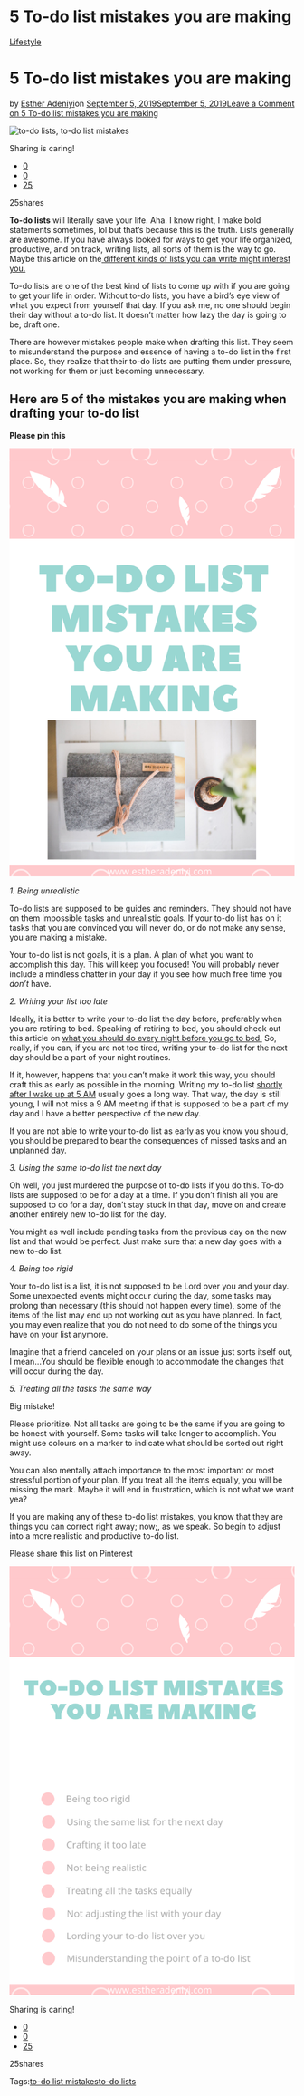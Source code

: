 # 5 To-do list mistakes you are making

[Lifestyle](https://estheradeniyi.com/category/lifestyle/)
# 5 To-do list mistakes you are making

by [Esther Adeniyi](https://estheradeniyi.com/author/esther-adeniyi/)on [September 5, 2019September 5, 2019](https://estheradeniyi.com/to-do-list-mistakes-you-are-making/)[Leave a Comment on 5 To-do list mistakes you are making](https://estheradeniyi.com/to-do-list-mistakes-you-are-making/#respond)

![to-do lists, to-do list mistakes](https://estheradeniyi.com/wp-content/uploads/2019/09/to-do-lists-925x540.jpg)

Sharing is caring!

- [0](https://www.facebook.com/sharer/sharer.php?u=https%3A%2F%2Festheradeniyi.com%2Fto-do-list-mistakes-you-are-making%2F&amp;t=5%20To-do%20list%20mistakes%20you%20are%20making)
- [0](https://twitter.com/intent/tweet?text=5%20To-do%20list%20mistakes%20you%20are%20making&amp;url=https%3A%2F%2Festheradeniyi.com%2Fto-do-list-mistakes-you-are-making%2F)
- [25](#)

25shares

**To-do lists** will literally save your life. Aha. I know right, I make bold statements sometimes, lol but that&#x2019;s because this is the truth. Lists generally are awesome. If you have always looked for ways to get your life organized, productive, and on track, writing lists, all sorts of them is the way to go. Maybe this article on the[ different kinds of lists you can write might interest you.](https://estheradeniyi.com/lists-to-make-when-life-gets-really-overwhelming/)

To-do lists are one of the best kind of lists to come up with if you are going to get your life in order. Without to-do lists, you have a bird&#x2019;s eye view of what you expect from yourself that day. If you ask me, no one should begin their day without a to-do list. It doesn&#x2019;t matter how lazy the day is going to be, draft one.

There are however mistakes people make when drafting this list. They seem to misunderstand the purpose and essence of having a to-do list in the first place. So, they realize that their to-do lists are putting them under pressure, not working for them or just becoming unnecessary.

## Here are 5 of the mistakes you are making when drafting your to-do list

**Please pin this**

![to-do list mistakes you are making](images\to-do-list-mistakes-you-are-making-1.png)

*1. Being unrealistic*

To-do lists are supposed to be guides and reminders. They should not have on them impossible tasks and unrealistic goals. If your to-do list has on it tasks that you are convinced you will never do, or do not make any sense, you are making a mistake.

Your to-do list is not goals, it is a plan. A plan of what you want to accomplish this day. This will keep you focused! You will probably never include a mindless chatter in your day if you see how much free time you *don&#x2019;t* have.

*2. Writing your list too late*

Ideally, it is better to write your to-do list the day before, preferably when you are retiring to bed. Speaking of retiring to bed, you should check out this article on [what you should do every night before you go to bed.](https://estheradeniyi.com/things-to-do-every-night-before-bed/) So, really, if you can, if you are not too tired, writing your to-do list for the next day should be a part of your night routines.

If it, however, happens that you can&#x2019;t make it work this way, you should craft this as early as possible in the morning. Writing my to-do list [shortly after I wake up at 5 AM](https://estheradeniyi.com/waking-up-at-5-am-literally-changed-my-life/) usually goes a long way. That way, the day is still young, I will not miss a 9 AM meeting if that is supposed to be a part of my day and I have a better perspective of the new day.

If you are not able to write your to-do list as early as you know you should, you should be prepared to bear the consequences of missed tasks and an unplanned day.

*3. Using the same to-do list the next day*

Oh well, you just murdered the purpose of to-do lists if you do this. To-do lists are supposed to be for a day at a time. If you don&#x2019;t finish all you are supposed to do for a day, don&#x2019;t stay stuck in that day, move on and create another entirely new to-do list for the day.

You might as well include pending tasks from the previous day on the new list and that would be perfect. Just make sure that a new day goes with a new to-do list.

*4. Being too rigid*

Your to-do list is a list, it is not supposed to be Lord over you and your day. Some unexpected events might occur during the day, some tasks may prolong than necessary (this should not happen every time), some of the items of the list may end up not working out as you have planned. In fact, you may even realize that you do not need to do some of the things you have on your list anymore.

Imagine that a friend canceled on your plans or an issue just sorts itself out, I mean&#x2026;You should be flexible enough to accommodate the changes that will occur during the day.

*5. Treating all the tasks the same way*

Big mistake!

Please prioritize. Not all tasks are going to be the same if you are going to be honest with yourself. Some tasks will take longer to accomplish. You might use colours on a marker to indicate what should be sorted out right away.

You can also mentally attach importance to the most important or most stressful portion of your plan. If you treat all the items equally, you will be missing the mark. Maybe it will end in frustration, which is not what we want yea?

If you are making any of these to-do list mistakes, you know that they are things you can correct right away; now;, as we speak. So begin to adjust into a more realistic and productive to-do list.

Please share this list on Pinterest

![to-do list mistakes](images\to-do-list-mistakes-you-are-making.png)

Sharing is caring!

- [0](https://www.facebook.com/sharer/sharer.php?u=https%3A%2F%2Festheradeniyi.com%2Fto-do-list-mistakes-you-are-making%2F&amp;t=5%20To-do%20list%20mistakes%20you%20are%20making)
- [0](https://twitter.com/intent/tweet?text=5%20To-do%20list%20mistakes%20you%20are%20making&amp;url=https%3A%2F%2Festheradeniyi.com%2Fto-do-list-mistakes-you-are-making%2F)
- [25](#)

25shares

Tags:[to-do list mistakes](https://estheradeniyi.com/tag/to-do-list-mistakes/)[to-do lists](https://estheradeniyi.com/tag/to-do-lists/)